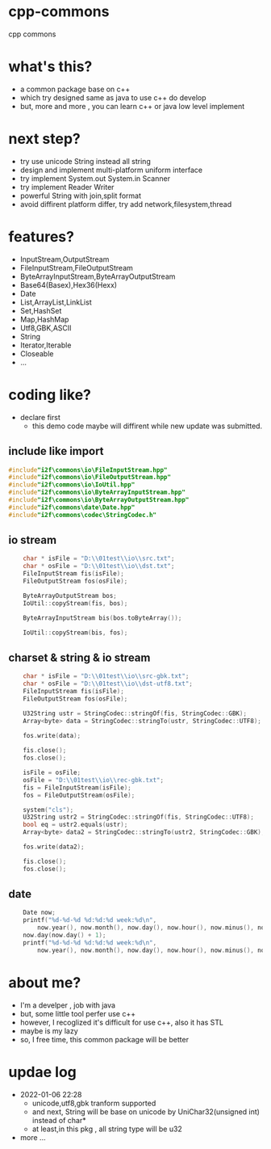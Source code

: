 # cpp-commons
cpp commons 
# what's this?
- a common package base on c++
- which try designed same as java to use c++ do develop
- but, more and more , you can learn c++ or java low level implement
# next step?
- try use unicode String instead all string
- design and implement multi-platform uniform interface
- try implement System.out System.in Scanner
- try implement Reader Writer
- powerful String with join,split format
- avoid diffirent platform differ, try add network,filesystem,thread
# features?
- InputStream,OutputStream
- FileInputStream,FileOutputStream
- ByteArrayInputStream,ByteArrayOutputStream
- Base64(Basex),Hex36(Hexx)
- Date
- List,ArrayList,LinkList
- Set,HashSet
- Map,HashMap
- Utf8,GBK,ASCII
- String
- Iterator,Iterable
- Closeable
- ...
# coding like?
- declare first
	- this demo code maybe will diffirent while new update was submitted.
## include like import
```c++
#include"i2f\commons\io\FileInputStream.hpp"
#include"i2f\commons\io\FileOutputStream.hpp"
#include"i2f\commons\io\IoUtil.hpp"
#include"i2f\commons\io\ByteArrayInputStream.hpp"
#include"i2f\commons\io\ByteArrayOutputStream.hpp"
#include"i2f\commons\date\Date.hpp"
#include"i2f\commons\codec\StringCodec.h"
```
## io stream
```c++
	char * isFile = "D:\\01test\\io\\src.txt";
	char * osFile = "D:\\01test\\io\\dst.txt";
	FileInputStream fis(isFile);
	FileOutputStream fos(osFile);

	ByteArrayOutputStream bos;
	IoUtil::copyStream(fis, bos);

	ByteArrayInputStream bis(bos.toByteArray());

	IoUtil::copyStream(bis, fos);
```
## charset & string & io stream
```c++
	char * isFile = "D:\\01test\\io\\src-gbk.txt";
	char * osFile = "D:\\01test\\io\\dst-utf8.txt";
	FileInputStream fis(isFile);
	FileOutputStream fos(osFile);

	U32String ustr = StringCodec::stringOf(fis, StringCodec::GBK);
	Array<byte> data = StringCodec::stringTo(ustr, StringCodec::UTF8);

	fos.write(data);
	
	fis.close();
	fos.close();

	isFile = osFile;
	osFile = "D:\\01test\\io\\rec-gbk.txt";
	fis = FileInputStream(isFile);
	fos = FileOutputStream(osFile);

	system("cls");
	U32String ustr2 = StringCodec::stringOf(fis, StringCodec::UTF8);
	bool eq = ustr2.equals(ustr);
	Array<byte> data2 = StringCodec::stringTo(ustr2, StringCodec::GBK);

	fos.write(data2);

	fis.close();
	fos.close();
```
## date
```c++
	Date now;
	printf("%d-%d-%d %d:%d:%d week:%d\n", 
		now.year(), now.month(), now.day(), now.hour(), now.minus(), now.second(), now.week());
	now.day(now.day() + 1);
	printf("%d-%d-%d %d:%d:%d week:%d\n", 
		now.year(), now.month(), now.day(), now.hour(), now.minus(), now.second(), now.week());
```
# about me?
- I'm a develper , job with java
- but, some little tool perfer use c++
- however, I recoglized it's difficult for use c++, also it has STL
- maybe is my lazy
- so, I free time, this common package will be better
# updae log
- 2022-01-06 22:28
	- unicode,utf8,gbk tranform supported
	- and next, String will be base on unicode by UniChar32(unsigned int) instead of char*
	- at least,in this pkg , all string type will be u32
- more ...
